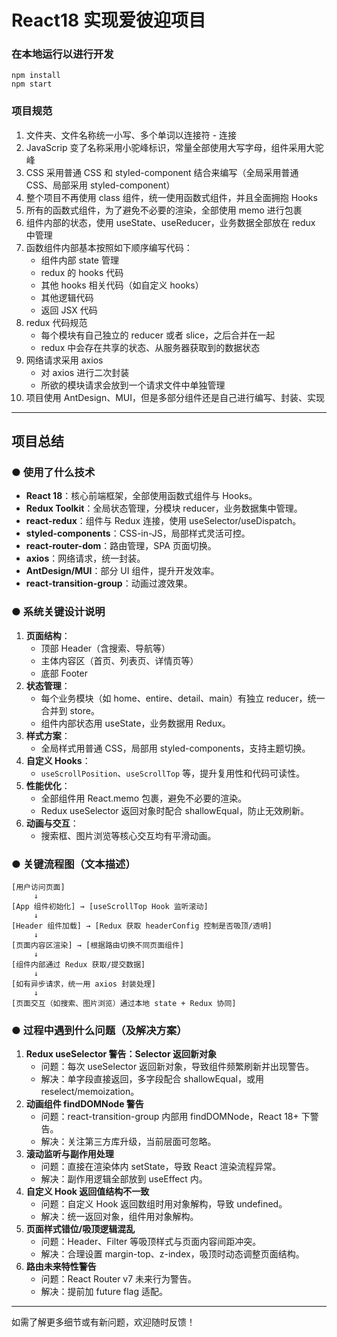# React18 实现爱彼迎项目

### 在本地运行以进行开发

```shell
npm install
npm start
```

### 项目规范

1. 文件夹、文件名称统一小写、多个单词以连接符 - 连接
2. JavaScrip 变了名称采用小驼峰标识，常量全部使用大写字母，组件采用大驼峰
3. CSS 采用普通 CSS 和 styled-component 结合来编写（全局采用普通 CSS、局部采用 styled-component）
4. 整个项目不再使用 class 组件，统一使用函数式组件，并且全面拥抱 Hooks
5. 所有的函数式组件，为了避免不必要的渲染，全部使用 memo 进行包裹
6. 组件内部的状态，使用 useState、useReducer，业务数据全部放在 redux 中管理
7. 函数组件内部基本按照如下顺序编写代码：
   - 组件内部 state 管理
   - redux 的 hooks 代码
   - 其他 hooks 相关代码（如自定义 hooks）
   - 其他逻辑代码
   - 返回 JSX 代码
8. redux 代码规范
   - 每个模块有自己独立的 reducer 或者 slice，之后合并在一起
   - redux 中会存在共享的状态、从服务器获取到的数据状态
9. 网络请求采用 axios
   - 对 axios 进行二次封装
   - 所欲的模块请求会放到一个请求文件中单独管理
10. 项目使用 AntDesign、MUI，但是多部分组件还是自己进行编写、封装、实现

---

## 项目总结

### ● 使用了什么技术

- **React 18**：核心前端框架，全部使用函数式组件与 Hooks。
- **Redux Toolkit**：全局状态管理，分模块 reducer，业务数据集中管理。
- **react-redux**：组件与 Redux 连接，使用 useSelector/useDispatch。
- **styled-components**：CSS-in-JS，局部样式灵活可控。
- **react-router-dom**：路由管理，SPA 页面切换。
- **axios**：网络请求，统一封装。
- **AntDesign/MUI**：部分 UI 组件，提升开发效率。
- **react-transition-group**：动画过渡效果。

### ● 系统关键设计说明

1. **页面结构**：
   - 顶部 Header（含搜索、导航等）
   - 主体内容区（首页、列表页、详情页等）
   - 底部 Footer
2. **状态管理**：
   - 每个业务模块（如 home、entire、detail、main）有独立 reducer，统一合并到 store。
   - 组件内部状态用 useState，业务数据用 Redux。
3. **样式方案**：
   - 全局样式用普通 CSS，局部用 styled-components，支持主题切换。
4. **自定义 Hooks**：
   - `useScrollPosition`、`useScrollTop` 等，提升复用性和代码可读性。
5. **性能优化**：
   - 全部组件用 React.memo 包裹，避免不必要的渲染。
   - Redux useSelector 返回对象时配合 shallowEqual，防止无效刷新。
6. **动画与交互**：
   - 搜索框、图片浏览等核心交互均有平滑动画。

### ● 关键流程图（文本描述）

```
[用户访问页面]
     ↓
[App 组件初始化] → [useScrollTop Hook 监听滚动]
     ↓
[Header 组件加载] → [Redux 获取 headerConfig 控制是否吸顶/透明]
     ↓
[页面内容区渲染] → [根据路由切换不同页面组件]
     ↓
[组件内部通过 Redux 获取/提交数据]
     ↓
[如有异步请求，统一用 axios 封装处理]
     ↓
[页面交互（如搜索、图片浏览）通过本地 state + Redux 协同]
```

### ● 过程中遇到什么问题（及解决方案）

1. **Redux useSelector 警告：Selector 返回新对象**
   - 问题：每次 useSelector 返回新对象，导致组件频繁刷新并出现警告。
   - 解决：单字段直接返回，多字段配合 shallowEqual，或用 reselect/memoization。
2. **动画组件 findDOMNode 警告**
   - 问题：react-transition-group 内部用 findDOMNode，React 18+ 下警告。
   - 解决：关注第三方库升级，当前层面可忽略。
3. **滚动监听与副作用处理**
   - 问题：直接在渲染体内 setState，导致 React 渲染流程异常。
   - 解决：副作用逻辑全部放到 useEffect 内。
4. **自定义 Hook 返回值结构不一致**
   - 问题：自定义 Hook 返回数组时用对象解构，导致 undefined。
   - 解决：统一返回对象，组件用对象解构。
5. **页面样式错位/吸顶逻辑混乱**
   - 问题：Header、Filter 等吸顶样式与页面内容间距冲突。
   - 解决：合理设置 margin-top、z-index，吸顶时动态调整页面结构。
6. **路由未来特性警告**
   - 问题：React Router v7 未来行为警告。
   - 解决：提前加 future flag 适配。

---

如需了解更多细节或有新问题，欢迎随时反馈！
